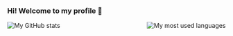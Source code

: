 ### Hi! Welcome to my profile 👋
<p>
  <img align="left"  alt="My GitHub stats" src="https://github-readme-stats.vercel.app/api?username=jakuski&count_private=true&show_icons=true&theme=react"/>
  <img align="right" alt="My most used languages" src="https://github-readme-stats.vercel.app/api/top-langs/?username=jakuski&langs_count=4&theme=react&layout=compact"/>
</p>

<!-- See https://github.com/anuraghazra/github-readme-stats -->

<!--
**jakuski/jakuski** is a ✨ _special_ ✨ repository because its `README.md` (this file) appears on your GitHub profile.

Here are some ideas to get you started:

- 🔭 I’m currently working on ...
- 🌱 I’m currently learning ...
- 👯 I’m looking to collaborate on ...
- 🤔 I’m looking for help with ...
- 💬 Ask me about ...
- 📫 How to reach me: ...
- 😄 Pronouns: ...
- ⚡ Fun fact: ...
-->
